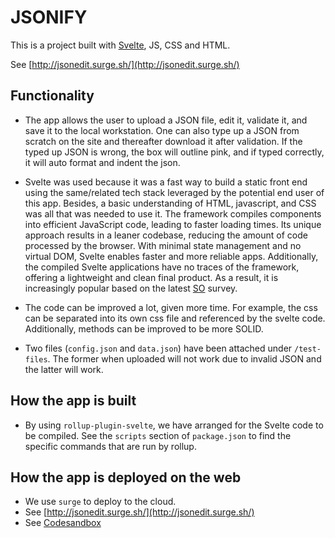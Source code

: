 

# JSONIFY 

This is a project built with [Svelte](https://svelte.dev), JS, CSS and HTML. 

See [http://jsonedit.surge.sh/](http://jsonedit.surge.sh/)

## Functionality
- The app allows the user to upload a JSON file, edit it, validate it, and save it to the local workstation. One can also type up a JSON from scratch on the site and thereafter download it after validation. If the typed up JSON is wrong, the box will outline pink, and if typed correctly, it will auto format and indent the json. 
- Svelte was used because it was a fast way to build a static front end using the same/related tech stack leveraged by the potential end user of this app. Besides, a basic understanding of HTML, javascript, and CSS was all that was needed to use it. The framework compiles components into efficient JavaScript code, leading to faster loading times. Its unique approach results in a leaner codebase, reducing the amount of code processed by the browser. With minimal state management and no virtual DOM, Svelte enables faster and more reliable apps. Additionally, the compiled Svelte applications have no traces of the framework, offering a lightweight and clean final product. As a result, it is increasingly popular based on the latest [SO](https://survey.stackoverflow.co/2023/#section-admired-and-desired-web-frameworks-and-technologies) survey. 

- The code can be improved a lot, given more time. For example, the css can be separated into its own css file and referenced by the svelte code. Additionally, methods can be improved to be more SOLID.
- Two files (`config.json` and `data.json`) have been attached under `/test-files`. The former when uploaded will not work due to invalid JSON and the latter will work. 


## How the app is built 

- By using `rollup-plugin-svelte`, we have arranged for the Svelte code to be compiled. See the `scripts` section of `package.json` to find the specific commands that are run by rollup. 


## How the app is deployed on the web
- We use `surge` to deploy to the cloud. 
- See [http://jsonedit.surge.sh/](http://jsonedit.surge.sh/)
- See [Codesandbox](https://codesandbox.io/s/github/sumrish/Json_Editor)

